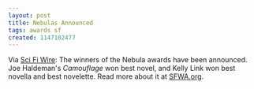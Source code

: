 ```yaml
---
layout: post
title: Nebulas Announced
tags: awards sf
created: 1147102477
---
```

Via [Sci Fi Wire](http://www.scifi.com/scifiwire/index.php?category=5&id=35799):  The winners of the Nebula awards have been announced.  Joe Haldeman's _Camouflage_ won best novel, and Kelly Link won best novella and best novelette.  Read more about it at [SFWA.org](http://sfwa.org/news/2006/06nebwin.htm).
